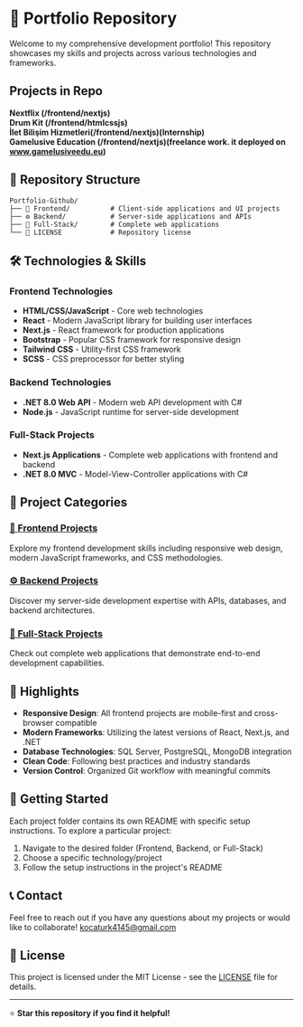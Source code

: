 # 🚀 Portfolio Repository

Welcome to my comprehensive development portfolio! This repository showcases my skills and projects across various technologies and frameworks.

## Projects in Repo
**Nextflix (/frontend/nextjs)** <br>
**Drum Kit (/frontend/htmlcssjs)** <br>
**İlet Bilişim Hizmetleri(/frontend/nextjs)(Internship)** <br>
**Gamelusive Education (/frontend/nextjs)(freelance work. it deployed on www.gamelusiveedu.eu)** <br>

## 📁 Repository Structure

```
Portfolio-Github/
├── 🎨 Frontend/          # Client-side applications and UI projects
├── ⚙️ Backend/           # Server-side applications and APIs
├── 🔗 Full-Stack/        # Complete web applications
└── 📄 LICENSE            # Repository license
```

## 🛠️ Technologies & Skills

### Frontend Technologies
- **HTML/CSS/JavaScript** - Core web technologies
- **React** - Modern JavaScript library for building user interfaces
- **Next.js** - React framework for production applications
- **Bootstrap** - Popular CSS framework for responsive design
- **Tailwind CSS** - Utility-first CSS framework
- **SCSS** - CSS preprocessor for better styling

### Backend Technologies
- **.NET 8.0 Web API** - Modern web API development with C#
- **Node.js** - JavaScript runtime for server-side development

### Full-Stack Projects
- **Next.js Applications** - Complete web applications with frontend and backend
- **.NET 8.0 MVC** - Model-View-Controller applications with C#

## 📂 Project Categories

### [🎨 Frontend Projects](./Frontend/)
Explore my frontend development skills including responsive web design, modern JavaScript frameworks, and CSS methodologies.

### [⚙️ Backend Projects](./Backend/)
Discover my server-side development expertise with APIs, databases, and backend architectures.

### [🔗 Full-Stack Projects](./Full-Stack/)
Check out complete web applications that demonstrate end-to-end development capabilities.

## 🌟 Highlights

- **Responsive Design**: All frontend projects are mobile-first and cross-browser compatible
- **Modern Frameworks**: Utilizing the latest versions of React, Next.js, and .NET
- **Database Technologies**: SQL Server, PostgreSQL, MongoDB integration
- **Clean Code**: Following best practices and industry standards
- **Version Control**: Organized Git workflow with meaningful commits

## 🚀 Getting Started

Each project folder contains its own README with specific setup instructions. To explore a particular project:

1. Navigate to the desired folder (Frontend, Backend, or Full-Stack)
2. Choose a specific technology/project
3. Follow the setup instructions in the project's README


## 📞 Contact

Feel free to reach out if you have any questions about my projects or would like to collaborate! kocaturk4145@gmail.com

## 📄 License

This project is licensed under the MIT License - see the [LICENSE](LICENSE) file for details.

---

⭐ **Star this repository if you find it helpful!**
